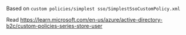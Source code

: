 Based on `custom policies/simplest sso/SimplestSsoCustomPolicy.xml`

Read https://learn.microsoft.com/en-us/azure/active-directory-b2c/custom-policies-series-store-user


